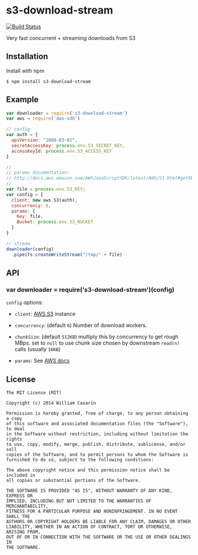 
# s3-download-stream

[![Build Status](https://travis-ci.org/jb55/s3-download-stream.svg)](https://travis-ci.org/jb55/s3-download-stream)

  Very fast concurrent + streaming downloads from S3

## Installation

  Install with npm

    $ npm install s3-download-stream

## Example

```js
var downloader = require('s3-download-stream')
var aws = require('aws-sdk')

// config
var auth = {
  apiVersion: "2006-03-01",
  secretAccessKey: process.env.S3_SECRET_KEY,
  accessKeyId: process.env.S3_ACCESS_KEY
}

//
// params documentation:
// http://docs.aws.amazon.com/AWSJavaScriptSDK/latest/AWS/S3.html#getObject-property
//
var file = process.env.S3_KEY;
var config = {
  client: new aws.S3(auth),
  concurrency: 6,
  params: {
    Key: file,
    Bucket: process.env.S3_BUCKET
  }
}

// stream
downloader(config)
  .pipe(fs.createWriteStream("/tmp/" + file)
```

## API

### var downloader = require('s3-download-stream')(config)

`config` options:

* `client`: [AWS.S3](http://docs.aws.amazon.com/AWSJavaScriptSDK/latest/AWS/S3.html) instance

* `concurrency`: (default `6`) Number of download workers.

* `chunkSize`: (default `512KB`) multiply this by concurrency to get rough MBps.
  set to `null` to use chunk size chosen by downstream `read(n)` calls (usually `16KB`)

* `params`: See [AWS docs](http://docs.aws.amazon.com/AWSJavaScriptSDK/latest/AWS/S3.html#getObject-property)

## License

    The MIT License (MIT)

    Copyright (c) 2014 William Casarin

    Permission is hereby granted, free of charge, to any person obtaining a copy
    of this software and associated documentation files (the "Software"), to deal
    in the Software without restriction, including without limitation the rights
    to use, copy, modify, merge, publish, distribute, sublicense, and/or sell
    copies of the Software, and to permit persons to whom the Software is
    furnished to do so, subject to the following conditions:

    The above copyright notice and this permission notice shall be included in
    all copies or substantial portions of the Software.

    THE SOFTWARE IS PROVIDED "AS IS", WITHOUT WARRANTY OF ANY KIND, EXPRESS OR
    IMPLIED, INCLUDING BUT NOT LIMITED TO THE WARRANTIES OF MERCHANTABILITY,
    FITNESS FOR A PARTICULAR PURPOSE AND NONINFRINGEMENT. IN NO EVENT SHALL THE
    AUTHORS OR COPYRIGHT HOLDERS BE LIABLE FOR ANY CLAIM, DAMAGES OR OTHER
    LIABILITY, WHETHER IN AN ACTION OF CONTRACT, TORT OR OTHERWISE, ARISING FROM,
    OUT OF OR IN CONNECTION WITH THE SOFTWARE OR THE USE OR OTHER DEALINGS IN
    THE SOFTWARE.
